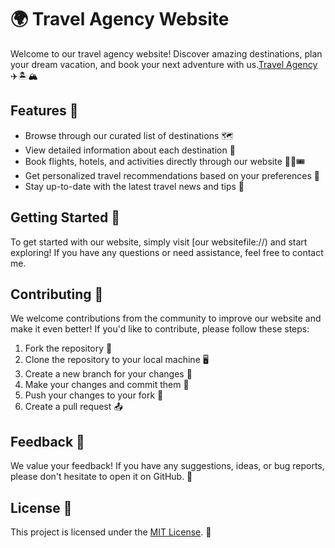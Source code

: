 # 🌍 Travel Agency Website

Welcome to our travel agency website! Discover amazing destinations, plan your dream vacation, and book your next adventure with us.[Travel Agency](C:/Users/21620/Desktop/image.png) ✈️🏝️🏔️

## Features 🎉

- Browse through our curated list of destinations 🗺️
- View detailed information about each destination 📝
- Book flights, hotels, and activities directly through our website 🛫🏨🎟️
- Get personalized travel recommendations based on your preferences 🧳
- Stay up-to-date with the latest travel news and tips 📰

## Getting Started 🚀

To get started with our website, simply visit [our websitefile://) and start exploring! If you have any questions or need assistance, feel free to contact me.
## Contributing 🤝

We welcome contributions from the community to improve our website and make it even better! If you'd like to contribute, please follow these steps:

1. Fork the repository 🍴
2. Clone the repository to your local machine 🖥️
3. Create a new branch for your changes 🌿
4. Make your changes and commit them 📝
5. Push your changes to your fork 🔀
6. Create a pull request 📤

## Feedback 📣

We value your feedback! If you have any suggestions, ideas, or bug reports, please don't hesitate to open it  on GitHub. 🐛

## License 📄

This project is licensed under the [MIT License](LICENSE). 📜
